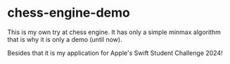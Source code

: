 # chess-engine-demo

This is my own try at chess engine. It has only a simple minmax algorithm that is why it is only a demo (until now).

Besides that it is my application for Apple's Swift Student Challenge 2024!
